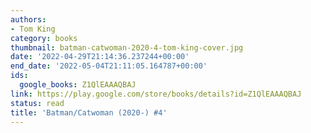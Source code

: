 ```yaml
---
authors:
- Tom King
category: books
thumbnail: batman-catwoman-2020-4-tom-king-cover.jpg
date: '2022-04-29T21:14:36.237244+00:00'
end_date: '2022-05-04T21:11:05.164787+00:00'
ids:
  google_books: Z1QlEAAAQBAJ
link: https://play.google.com/store/books/details?id=Z1QlEAAAQBAJ
status: read
title: 'Batman/Catwoman (2020-) #4'
---
```


